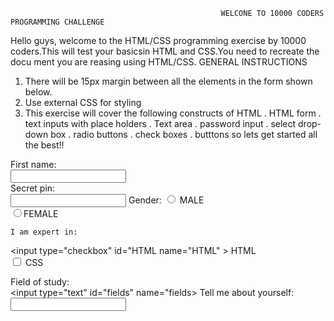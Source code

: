                                                    WELCONE TO 10000 CODERS PROGRAMMING CHALLENGE
Hello guys,
welcome to the HTML/CSS programming exercise by 10000 coders.This will test your basicsin HTML
and CSS.You need to recreate the docu
ment you are reasing using HTML/CSS.
GENERAL INSTRUCTIONS
  1. There will be 15px margin between all the elements in the form shown below.
  2. Use external CSS for styling
  3. This exercise will cover the following constructs of HTML
      . HTML form
      . text inputs with place holders
      . Text area
      . password input
      . select drop-down box
      . radio buttons
      . check boxes
      . butttons
                                       so lets get started all the best!!
<form>
<label for="fname">First name:</label><br>
  <input type="text" id="fname" name="fname"><br>
  <label for="spin">Secret pin:</label><br>
  <input type="text" id="spin" name="spin">

 <fprm>
     Gender:
<input type="radio" id="Male" name="GENDER" value="MALE">  <label for="male">MALE</label><br>  <input type="radio" id="female" name="GENDER" value="FEMALE >  <label for="female">FEMALE</label>
  
    I am expert in:
  <input type="checkbox" id="HTML name="HTML" > <label for="HTML"> HTML </label><br>   <input type="checkbox" id="CSS" name="CSS" > <label for="CSS"> CSS </label>

<label for="fields">Field of study:</label><br>
  <input type="text" id="fields" name="fields>
 <label for="telly">Tell me about yourself:</label><br>
  <input type="text" id="telly" name="telly">

</form>
  
  
  
  
  
  
  
